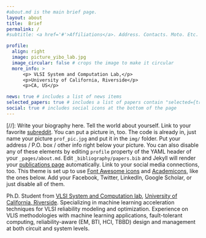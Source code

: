 ```yaml
---
#about.md is the main brief page. 
layout: about
title:  Brief
permalink: /
#subtitle: <a href='#'>Affiliations</a>. Address. Contacts. Moto. Etc. #

profile:
  align: right
  image: picture_yibo_lab.jpg
  image_circular: false # crops the image to make it circular
  more_info: >
      <p> VLSI System and Computation Lab,</p>
      <p>University of California, Riverside</p> 
      <p>CA, US</p>

news: true # includes a list of news items
selected_papers: true # includes a list of papers contain "selected={true}" in the _bibliography/papers.bib
social: true # includes social icons at the bottom of the page
--- 
```

 [//]: Write your biography here. Tell the world about yourself. Link to your favorite [subreddit](http://reddit.com). You can put a picture in, too. The code is already in, just name your picture `prof_pic.jpg` and put it in the `img/` folder.   Put your address / P.O. box / other info right below your picture. You can also disable any of these elements by editing `profile`  property of the YAML header of your `_pages/about.md`. Edit `_bibliography/papers.bib` and Jekyll will render your [publications page](/al-folio/publications/) automatically. Link to your social media connections, too. This theme is set up to use [Font Awesome icons](https://fontawesome.com/) and [Academicons](https://jpswalsh.github.io/academicons/), like the ones below. Add your Facebook, Twitter, LinkedIn, Google Scholar, or just disable all of them.
 
 Ph.D. Student from [VLSI System and Computation lab](https://vsclab.ece.ucr.edu/people/yibo-liu-0), [University of California, Riverside](https://www.ucr.edu/). Specializing in machine learning acceleration techniques for VLSI reliability modeling and optimization. Experience on VLIS methodologies with machine learning applications, fault-tolerant computing, reliability-aware (EM, BTI, HCI, TBBD) design and management at both circuit and system levels.
 



